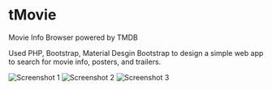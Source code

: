 # tMovie
Movie Info Browser powered by TMDB

Used PHP, Bootstrap, Material Desgin Bootstrap to design a simple web app to search for movie info, posters, and trailers. 

![Screenshot 1](https://raw.githubusercontent.com/the-thappy/tmdb/master/screens/index.png)
![Screenshot 2](https://raw.githubusercontent.com/the-thappy/tmdb/master/screens/desktop.png)
![Screenshot 3](https://raw.githubusercontent.com/the-thappy/tmdb/master/screens/responsive.png)
<!--- ![Screenshot 4](https://raw.githubusercontent.com/the-thappy/tmdb/master/screens/search.png) -->
